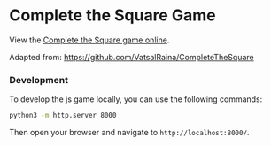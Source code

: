 # Complete the Square Game

View the [Complete the Square game online](https://Guppy16.github.io/CompleteTheSquare/).

Adapted from: https://github.com/VatsalRaina/CompleteTheSquare


### Development

To develop the js game locally, you can use the following commands:

```bash
python3 -m http.server 8000
```

Then open your browser and navigate to `http://localhost:8000/`.
